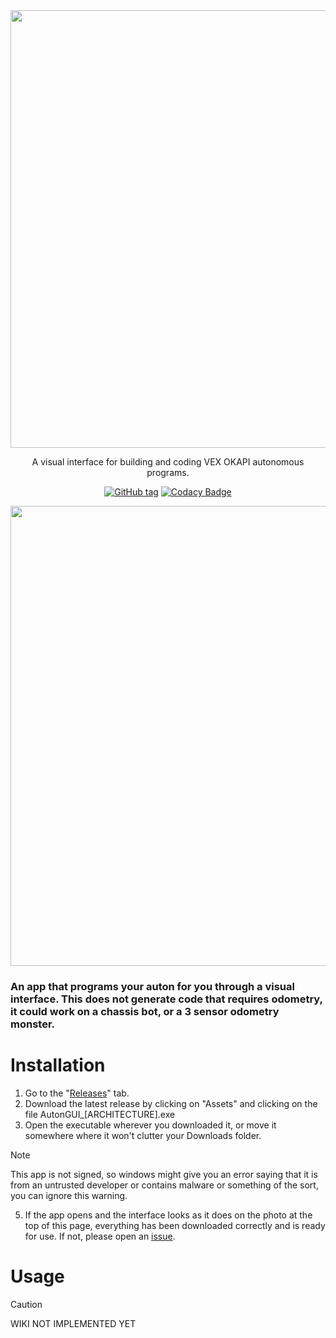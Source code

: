 <div align="center">
   <image src="https://i.imgur.com/3GXZRPk.png" width="700">
</div>

<div align="center">

A visual interface for building and coding VEX OKAPI autonomous programs.

[![GitHub tag](https://img.shields.io/github/tag/PK268/AutonGUI.svg)](https://github.com/PK268/AutonGUI/releases/latest) [![Codacy Badge](https://app.codacy.com/project/badge/Grade/b1360c52293749b690c1f32fc29da4e5)](https://app.codacy.com/gh/PK268/AutonGUI/dashboard?utm_source=gh&utm_medium=referral&utm_content=&utm_campaign=Badge_grade)
</div>

<p align="center">
  <img width="736" src="https://i.imgur.com/VpvlAzZ.png">
</p>

### An app that programs your auton for you through a visual interface. This does not generate code that requires odometry, it could work on a chassis bot, or a 3 sensor odometry monster.

# Installation
1. Go to the "[Releases](https://github.com/PK268/AutonGUI/releases)" tab.
2. Download the latest release by clicking on "Assets" and clicking on the file AutonGUI_[ARCHITECTURE].exe
3. Open the executable wherever you downloaded it, or move it somewhere where it won't clutter your Downloads folder.
   
> [!NOTE]  
   > This app is not signed, so windows might give you an error saying that it is from an untrusted developer or contains malware or something of the sort, you can ignore this warning.
   
5. If the app opens and the interface looks as it does on the photo at the top of this page, everything has been downloaded correctly and is ready for use. If not, please open an [issue](https://github.com/PK268/AutonGUI/issues).

# Usage
>[!CAUTION]
>WIKI NOT IMPLEMENTED YET
